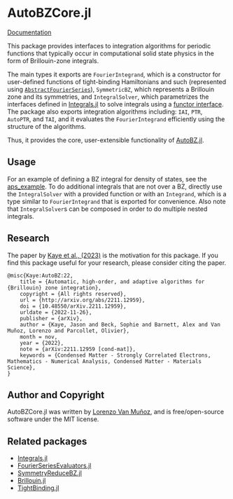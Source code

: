 # AutoBZCore.jl

[Documentation](https://lxvm.github.io/AutoBZCore.jl/dev/)

This package provides interfaces to integration algorithms for periodic
functions that typically occur in computational solid state physics in the form
of Brillouin-zone integrals.

The main types it exports are `FourierIntegrand`, which is a constructor for
user-defined functions of tight-binding Hamiltonians and such (represented using
[`AbstractFourierSeries`](https://github.com/lxvm/FourierSeriesEvaluators.jl)),
`SymmetricBZ`, which represents a Brillouin zone and its symmetries, and
`IntegralSolver`, which parametrizes the interfaces defined in
[Integrals.jl](https://github.com/SciML/Integrals.jl) to solve integrals using a
[functor
interface](https://docs.julialang.org/en/v1/manual/methods/#Function-like-objects-1).
The package also exports integration algorithms including: `IAI`, `PTR`,
`AutoPTR`, and `TAI`, and it  evaluates the `FourierIntegrand` efficiently using
the structure of the algorithms.

Thus, it provides the core, user-extensible functionality of
[AutoBZ.jl](https://lxvm.github.io/AutoBZ.jl/dev/).


## Usage

For an example of defining a BZ integral for density of states, see the
[aps_example](https://github.com/lxvm/AutoBZCore.jl/tree/main/aps_example/). To
do additional integrals that are not over a BZ, directly use the
`IntegralSolver` with a provided function or with an `Integrand`, which is a
type similar to `FourierIntegrand` that is exported for convenience.
Also note that `IntegralSolver`s can be composed in order to do multiple nested
integrals.


## Research

The paper by [Kaye et
al., (2023)](http://arxiv.org/abs/2211.12959) is the motivation for this package.
If you find this package useful for your research, please consider citing the
paper.

```
@misc{Kaye:AutoBZ:22,
	title = {Automatic, high-order, and adaptive algorithms for {Brillouin} zone integration},
	copyright = {All rights reserved},
	url = {http://arxiv.org/abs/2211.12959},
	doi = {10.48550/arXiv.2211.12959},
	urldate = {2022-11-26},
	publisher = {arXiv},
	author = {Kaye, Jason and Beck, Sophie and Barnett, Alex and Van Muñoz, Lorenzo and Parcollet, Olivier},
	month = nov,
	year = {2022},
	note = {arXiv:2211.12959 [cond-mat]},
	keywords = {Condensed Matter - Strongly Correlated Electrons, Mathematics - Numerical Analysis, Condensed Matter - Materials Science},
}
```


## Author and Copyright

AutoBZCore.jl was written by [Lorenzo Van Muñoz](https://web.mit.edu/lxvm/www/),
and is free/open-source software under the MIT license.


## Related packages
- [Integrals.jl](https://github.com/SciML/Integrals.jl)
- [FourierSeriesEvaluators.jl](https://github.com/lxvm/FourierSeriesEvaluators.jl)
- [SymmetryReduceBZ.jl](https://github.com/jerjorg/SymmetryReduceBZ.jl)
- [Brillouin.jl](https://github.com/thchr/Brillouin.jl)
- [TightBinding.jl](https://github.com/cometscome/TightBinding.jl)